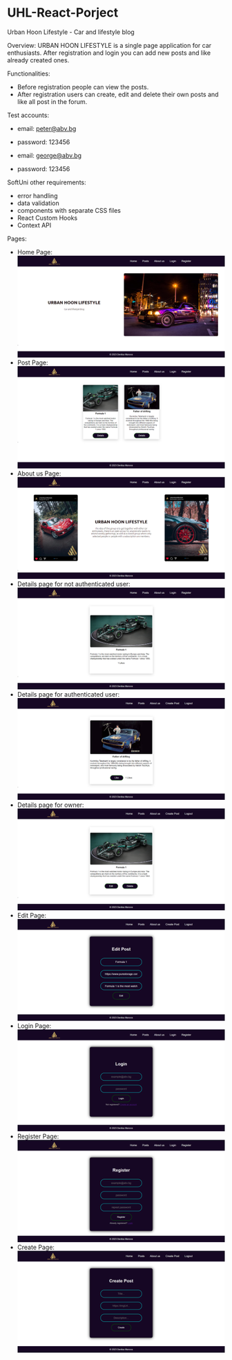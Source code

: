 # UHL-React-Porject
Urban Hoon Lifestyle -
Car and lifestyle blog

Overview:
URBAN HOON LIFESTYLE is a single page application for car enthusiasts. After registration and login you can add new posts and like already created ones. 

Functionalities:
   - Before registration people can view the posts.
   - After registration users can create, edit and delete their own posts and like all post in the forum.

Test accounts:
   - email: peter@abv.bg
   - password: 123456

   - email: george@abv.bg
   - password: 123456

SoftUni other requirements:
   - error handling 
   - data validation
   - components with separate CSS files
   - React Custom Hooks
   - Context API

Pages:
   - Home Page: 
    ![home](/UHL%20ReadMe%20images/home.png)
   - Post Page: 
    ![post](/UHL%20ReadMe%20images/posts.png)
   - About us Page: 
    ![aboutus](/UHL%20ReadMe%20images/about%20us.png)
   - Details page for not authenticated user: 
    ![details](/UHL%20ReadMe%20images/details%20not%20authenticated.png)
   - Details page for authenticated user: 
    ![details](/UHL%20ReadMe%20images/details%20authenticated.png)
   - Details page for owner: 
    ![details](/UHL%20ReadMe%20images/details%20owner.png)
   - Edit Page: 
    ![edit](/UHL%20ReadMe%20images/edit%20post.png)
   - Login Page: 
    ![login](/UHL%20ReadMe%20images/login.png)
   - Register Page: 
    ![register](/UHL%20ReadMe%20images/register.png)
   - Create Page: 
    ![create](/UHL%20ReadMe%20images/create%20post.png)
   



